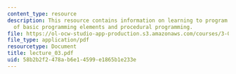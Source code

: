 ```yaml
---
content_type: resource
description: This resource contains information on learning to program in mathematica,  acquiring
  of basic programming elements and procedural programming.
file: https://ol-ocw-studio-app-production.s3.amazonaws.com/courses/3-016-mathematics-for-materials-scientists-and-engineers-fall-2005/58b2b2f2478ab6e14599e1865b1e233e_lecture_03.pdf
file_type: application/pdf
resourcetype: Document
title: lecture_03.pdf
uid: 58b2b2f2-478a-b6e1-4599-e1865b1e233e
---
```

